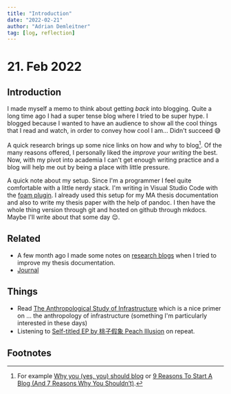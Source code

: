 ```yaml
---
title: "Introduction"
date: "2022-02-21"
author: "Adrian Demleitner"
tag: [log, reflection]
---
```

# 21. Feb 2022
## Introduction

I made myself a memo to think about getting *back* into blogging. Quite a long time ago I had a super tense blog where I tried to be super hype. I blogged because I wanted to have an audience to show all the cool things that I read and watch, in order to convey how cool I am… Didn't succeed 😅

A quick research brings up some nice links on how and why to blog[^1]. Of the many reasons offered, I personally liked the *improve your writing* the best. Now, with my pivot into academia I can't get enough writing practice and a blog will help me out by being a place with little pressure.

A quick note about my setup. Since I'm a programmer I feel quite comfortable with a little nerdy stack. I'm writing in Visual Studio Code with the [foam plugin](https://foambubble.github.io/). I already used this setup for my MA thesis documentation and also to write my thesis paper with the help of pandoc. I then have the whole thing version through git and hosted on github through mkdocs. Maybe I'll write about that some day 😌.

## Related
- A few month ago I made some notes on [research blogs](notes/What%20are%20Research%20Blogs.md) when I tried to improve my thesis documentation.
- [Journal](pages/journal.md)

## Things
- Read [The Anthropological Study of Infrastructure](reading/@erikssonAnthropologicalStudyInfrastructure2016.md) which is a nice primer on … the anthropology of infrastructure (something I'm particularly interested in these days)
- Listening to [Self-titled EP by 桃子假象 Peach Illusion](https://qiiisnacksrecords.bandcamp.com/album/self-titled-ep) on repeat.

## Footnotes

[^1]: For example [Why you (yes, you) should blog](https://medium.com/@racheltho/why-you-yes-you-should-blog-7d2544ac1045) or [9 Reasons To Start A Blog (And 7 Reasons Why You Shouldn’t)](https://bloggingwizard.com/reasons-to-start-a-blog/).
